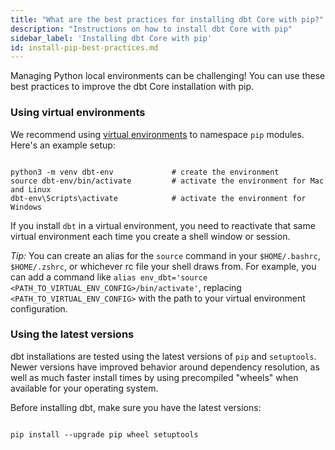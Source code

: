 ```yaml
---
title: "What are the best practices for installing dbt Core with pip?"
description: "Instructions on how to install dbt Core with pip"
sidebar_label: 'Installing dbt Core with pip'
id: install-pip-best-practices.md
---
```


Managing Python local environments can be challenging! You can use these best practices to improve the dbt Core installation with pip. 

### Using virtual environments

We recommend using [virtual environments](https://docs.python-guide.org/dev/virtualenvs/) to namespace `pip` modules. Here's an example setup:

```shell

python3 -m venv dbt-env				# create the environment
source dbt-env/bin/activate			# activate the environment for Mac and Linux
dbt-env\Scripts\activate			# activate the environment for Windows
```

If you install `dbt` in a virtual environment, you need to reactivate that same virtual environment each time you create a shell window or session.

*Tip:* You can create an alias for the `source` command in your `$HOME/.bashrc`, `$HOME/.zshrc`, or whichever rc file your shell draws from. For example, you can add a command like `alias env_dbt='source <PATH_TO_VIRTUAL_ENV_CONFIG>/bin/activate'`, replacing `<PATH_TO_VIRTUAL_ENV_CONFIG>` with the path to your virtual environment configuration.

### Using the latest versions

dbt installations are tested using the latest versions of `pip` and `setuptools`. Newer versions have improved behavior around dependency resolution, as well as much faster install times by using precompiled "wheels" when available for your operating system.

Before installing dbt, make sure you have the latest versions:

```shell

pip install --upgrade pip wheel setuptools

```
